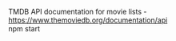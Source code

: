 TMDB API documentation for movie lists - https://www.themoviedb.org/documentation/api <br />
npm start

